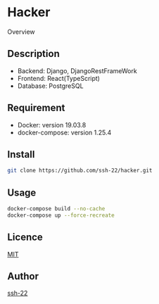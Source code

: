 Hacker
====

Overview

## Description

- Backend: Django, DjangoRestFrameWork
- Frontend: React(TypeScript)
- Database: PostgreSQL

## Requirement

- Docker: version 19.03.8
- docker-compose: version 1.25.4

## Install

```zsh
git clone https://github.com/ssh-22/hacker.git
```

## Usage

```zsh
docker-compose build --no-cache
docker-compose up --force-recreate
```

## Licence

[MIT](https://github.com/ssh-22/hacker/blob/master/LICENSE)

## Author

[ssh-22](https://github.com/ssh-22)
